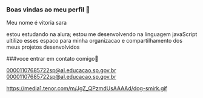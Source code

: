 ### Boas vindas ao meu perfil 🖤

Meu nome é vitoria sara

estou estudando na alura;
estou me desenvolvendo na linguagem javaScript
ultilizo esses espaco para minha organizacao e compartilhamento dos meus projetos desenvolvidos

###voce entrar em contato comigo🖤

00001107685722sp@al.educacao.sp.gov.br
00001107685722sp@al.educacao.sp.gov.br


https://media1.tenor.com/m/JgZ_QPzmdUsAAAAd/dog-smirk.gif
